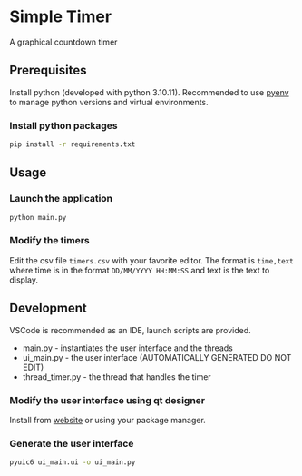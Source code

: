 # Simple Timer

A graphical countdown timer

## Prerequisites

Install python (developed with python 3.10.11).
Recommended to use [pyenv](https://github.com/pyenv/pyenv) to manage python versions and virtual environments.

### Install python packages

```bash
pip install -r requirements.txt
```

## Usage

### Launch the application

```bash
python main.py
```

### Modify the timers
Edit the csv file `timers.csv` with your favorite editor.
The format is `time,text` where time is in the format `DD/MM/YYYY HH:MM:SS` and text is the text to display.

## Development

VSCode is recommended as an IDE, launch scripts are provided.

- main.py - instantiates the user interface and the threads
- ui_main.py - the user interface (AUTOMATICALLY GENERATED DO NOT EDIT)
- thread_timer.py - the thread that handles the timer

### Modify the user interface using qt designer

Install from [website](https://build-system.fman.io/qt-designer-download) or using your package manager.

### Generate the user interface

```bash
pyuic6 ui_main.ui -o ui_main.py
```